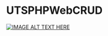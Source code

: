 # UTSPHPWebCRUD

[![IMAGE ALT TEXT HERE](https://img.youtube.com/vi/WELgi4mgrHo/0.jpg)](https://www.youtube.com/watch?v=WELgi4mgrHo)
